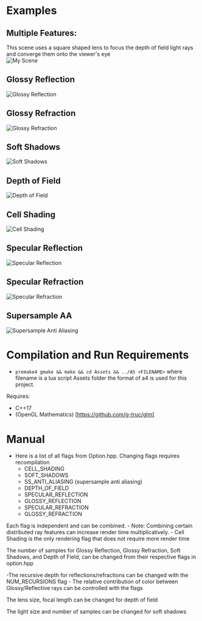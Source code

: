 # Examples

## Multiple Features:

This scene uses a square shaped lens to focus the depth of field light rays and converge them onto the viewer's eye  
![My Scene](./examples/screenshot.png)  
## Glossy Reflection
![Glossy Reflection](./examples/glossyReflection.png)  
## Glossy Refraction
![Glossy Refraction](./examples/glossyRefraction.png)  
## Soft Shadows
![Soft Shadows](./examples/softShadows.png)  
## Depth of Field 
![Depth of Field](./examples/DOF.png)  
## Cell Shading
![Cell Shading](./examples/cellShaded.png)  
## Specular Reflection
![Specular Reflection](./examples/specularRefraction.png)
## Specular Refraction
![Specular Refraction](./examples/specularReflection.png)  
## Supersample AA
![Supersample Anti Aliasing](./examples/AA.png)  

# Compilation and Run Requirements
- `premake4 gmake && make && cd Assets && ../A5 <FILENAME>` where filename is a lua script Assets folder
the format of a4 is used for this project.  

Requires:
- C++17
- (OpenGL Mathematics) [https://github.com/g-truc/glm]
# Manual

- Here is a list of all flags from Option.hpp. Changing flags requires recompilation
    - CELL_SHADING
    - SOFT_SHADOWS 
    - SS_ANTI_ALIASING (supersample anti aliasing)
    - DEPTH_OF_FIELD
    - SPECULAR_REFLECTION
    - GLOSSY_REFLECTION
    - SPECULAR_REFRACTION
    - GLOSSY_REFRACTION

Each flag is independent and can be combined. 
    - Note: Combining certain distributed ray features can increase render time multiplicatively.
    - Cell Shading is the only rendering flag that does not require more render time

The number of samples for Glossy Reflection, Glossy Refraction, Soft Shadows, and Depth of Field, can be changed from their respective flags in option.hpp

-The recursive depth for reflections/refractions can be changed with the NUM_RECURSIONS flag
    - The relative contribution of color between Glossy/Reflective rays can be controlled with the flags

The lens size, focal length can be changed for depth of field

The light size and number of samples can be changed for soft shadows

